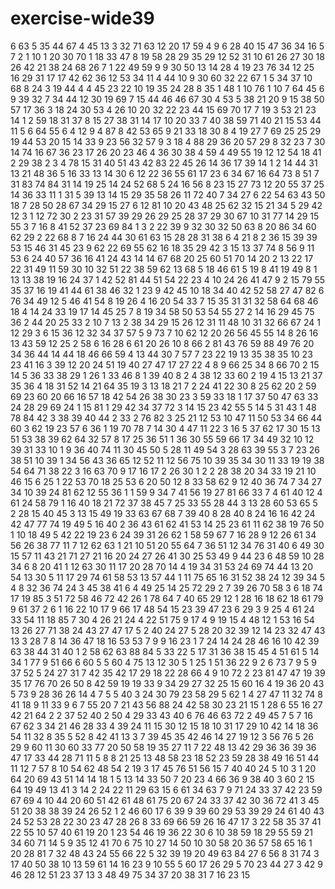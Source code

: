 # exercise-wide39
6
63
5
35
44
67
4
45
13
3
32
71
63
12
20
17
59
4
9
6
28
40
15
47
36
34
16
5
7
2
1
10
1
20
30
70
1
18
33
47
8
19
58
28
29
35
29
12
52
31
10
61
26
27
30
18
26
42
21
38
24
68
26
7
1
22
49
59
9
9
30
50
13
14
28
4
19
23
76
34
12
25
16
29
31
17
17
42
62
36
12
53
34
11
4
44
10
9
30
60
32
22
67
1
5
34
37
10
68
8
24
3
19
44
4
4
45
23
22
10
19
35
24
28
8
35
1
48
1
10
76
1
10
7
64
45
6
9
39
32
7
34
44
12
30
19
69
7
15
44
46
46
67
30
4
53
5
38
21
20
9
15
38
50
57
17
36
3
18
24
30
53
4
26
10
20
32
22
23
44
15
69
70
17
7
19
3
53
21
23
14
1
2
59
18
31
37
8
15
27
38
31
14
17
10
20
33
7
40
38
59
71
40
21
15
53
44
11
5
6
64
55
6
4
12
9
4
87
8
42
53
65
9
21
33
18
30
8
4
19
27
7
69
25
25
29
19
44
53
20
15
14
33
9
23
56
32
57
9
3
18
4
88
29
36
20
57
29
8
32
23
7
30
14
74
16
67
36
23
17
26
20
23
46
4
36
30
38
4
59
4
49
55
19
12
12
54
18
41
2
29
38
2
3
4
78
15
31
40
51
43
42
83
22
45
26
14
36
17
39
14
1
2
14
44
31
13
21
48
36
5
16
33
13
14
30
6
12
22
36
55
61
17
23
6
34
67
16
64
73
8
51
7
31
83
74
84
31
14
19
25
14
24
52
68
5
24
16
56
8
23
15
27
73
12
20
55
37
25
14
36
33
11
1
31
5
39
13
14
15
29
35
58
26
11
72
40
7
34
27
6
22
54
63
43
50
18
7
28
50
28
67
34
29
15
27
6
12
81
10
20
43
48
25
62
32
15
21
34
5
29
42
12
3
1
12
72
30
2
23
31
57
39
29
26
29
25
28
37
29
30
67
10
31
77
14
29
15
55
3
7
16
8
41
52
37
23
69
84
1
3
2
22
39
9
32
30
32
50
63
8
20
86
34
60
62
29
2
22
68
8
7
16
24
44
30
61
63
15
28
28
31
38
6
4
21
8
2
36
15
39
39
53
15
46
31
45
23
9
62
22
69
55
62
16
18
35
29
42
3
15
13
37
74
8
56
9
11
53
6
24
40
57
36
16
41
24
43
14
14
67
68
20
25
60
51
70
14
20
2
13
22
17
22
31
49
11
59
30
10
32
51
22
38
59
62
13
68
5
18
46
61
5
19
8
41
19
49
8
1
13
13
38
19
16
24
37
1
42
52
81
44
51
54
22
23
4
10
24
26
41
47
9
2
15
79
55
35
37
16
19
41
44
61
38
46
32
1
23
9
42
45
10
18
34
40
42
52
58
27
47
82
6
76
34
49
12
5
46
41
54
8
19
26
4
16
20
54
33
7
15
35
31
31
32
58
64
68
46
18
4
14
24
33
19
17
14
45
25
7
8
19
34
58
50
53
54
55
27
2
14
16
29
45
75
36
2
44
20
25
33
2
10
7
13
2
38
34
29
15
26
12
31
11
48
10
31
32
66
67
24
1
12
29
3
6
15
36
12
32
34
37
57
5
9
73
7
10
62
12
20
26
56
45
55
14
8
26
16
13
43
59
12
25
2
58
6
16
28
6
61
20
26
10
8
66
2
81
43
76
59
88
49
76
20
34
36
44
14
44
18
46
66
59
4
13
44
30
7
57
7
23
22
19
13
35
38
35
10
23
23
41
16
3
39
12
20
24
51
19
40
27
47
17
27
22
4
8
9
66
25
34
8
66
70
2
15
14
5
36
33
38
29
1
26
1
33
46
8
1
39
40
8
2
4
38
12
33
60
2
19
4
15
13
21
37
35
36
4
18
31
52
14
21
64
35
19
3
13
18
21
7
2
24
41
22
30
8
25
62
20
2
59
69
23
60
20
66
16
57
18
42
54
26
38
30
23
3
59
33
18
1
17
37
50
47
63
33
24
28
29
69
24
1
15
81
1
29
42
34
37
72
3
14
15
23
42
55
5
14
5
31
43
1
48
78
84
42
3
38
39
40
44
2
33
2
76
82
3
25
21
12
53
10
47
11
50
53
34
66
44
60
3
62
19
23
57
6
36
1
19
70
78
7
14
30
4
47
11
22
3
16
5
37
62
17
30
15
13
51
53
38
39
62
64
32
57
8
17
25
36
51
1
36
30
55
59
66
17
34
49
32
10
12
39
31
33
10
1
9
36
40
74
11
30
45
50
5
28
11
49
54
3
28
63
39
55
3
7
23
26
38
51
10
39
1
34
56
43
36
65
12
52
11
12
56
75
10
39
35
34
30
11
33
19
19
38
54
64
71
38
22
3
16
63
70
9
17
16
17
2
26
30
1
2
2
28
38
20
34
33
19
21
10
46
15
6
25
1
22
53
70
18
25
53
6
20
50
12
8
33
58
62
9
12
40
36
74
7
34
27
34
10
39
24
81
62
12
55
36
1
1
59
9
34
7
41
56
19
27
81
66
33
7
4
61
40
12
4
61
24
58
79
1
16
40
18
21
72
37
38
45
7
25
33
55
28
44
3
13
28
60
53
65
5
2
28
15
40
45
3
13
15
49
19
33
63
67
68
7
39
40
8
28
40
8
24
16
16
42
24
42
47
77
74
19
49
5
16
40
2
36
43
61
62
41
53
14
25
23
61
11
62
38
19
76
50
1
10
18
49
5
42
22
19
23
6
24
39
31
26
62
1
58
59
67
7
16
28
9
12
26
61
34
56
26
38
77
11
7
12
62
63
1
21
10
51
20
55
64
7
36
51
12
34
76
31
40
6
49
30
15
57
11
43
21
71
27
21
16
20
24
27
26
41
30
25
53
49
9
44
23
6
48
59
10
28
34
6
8
20
41
1
12
63
30
11
17
20
28
70
14
4
19
34
31
53
24
69
74
44
13
20
54
13
30
5
11
17
29
74
61
58
53
13
57
44
1
11
75
65
16
31
52
38
24
12
39
34
5
4
8
32
36
74
24
3
45
38
41
6
4
49
25
14
25
72
29
2
7
39
26
70
58
3
6
18
74
17
19
85
3
51
72
58
46
72
42
26
1
78
64
7
40
65
29
12
1
28
16
18
62
18
61
79
9
61
37
2
6
1
16
22
10
17
9
66
17
48
54
15
23
39
47
23
6
29
3
9
25
4
61
24
33
54
11
18
85
7
30
4
26
21
24
4
22
51
75
9
17
4
9
19
15
4
48
12
1
53
16
54
13
26
27
71
38
24
43
27
47
17
5
2
40
24
27
5
28
20
32
39
12
14
23
32
47
43
13
3
28
7
8
14
36
47
18
16
53
53
7
9
9
16
23
1
7
24
14
24
28
46
16
10
42
39
63
38
44
31
40
1
2
58
62
63
88
84
5
33
22
5
17
31
36
38
15
45
4
51
61
5
14
34
1
77
9
51
66
6
60
5
5
60
4
75
13
12
30
5
1
25
1
51
36
22
9
2
6
73
7
9
5
9
37
52
5
24
27
31
7
42
35
42
17
29
18
22
28
66
4
9
10
72
2
23
81
47
47
19
39
35
17
76
70
26
50
8
42
59
19
19
33
9
34
29
27
32
25
15
60
16
4
19
36
20
43
5
73
9
28
36
26
14
4
7
5
5
40
3
24
30
79
23
58
29
5
62
1
4
27
47
11
32
74
8
41
18
9
11
33
9
6
7
55
20
7
21
43
56
88
24
42
58
30
23
21
15
1
28
6
55
16
27
42
21
64
2
2
37
52
40
2
50
4
29
33
43
40
6
76
46
63
72
2
49
45
7
5
7
16
67
62
3
34
21
46
28
33
4
39
24
11
15
30
12
15
18
10
31
17
29
10
42
14
18
36
54
11
32
8
35
5
52
8
42
41
13
3
7
39
45
35
42
46
14
27
19
12
3
56
76
5
26
29
9
60
11
30
60
33
77
20
50
58
19
35
27
11
7
22
48
13
42
29
36
36
39
36
47
17
33
44
28
71
11
5
8
8
21
25
13
48
58
23
18
52
23
59
28
38
49
16
51
44
11
12
7
57
8
10
54
62
48
54
2
19
3
17
45
76
51
56
15
7
40
40
24
5
10
3
1
20
64
20
69
43
51
14
14
18
1
5
13
14
33
50
7
20
23
4
66
36
9
38
40
3
60
2
15
64
19
49
13
41
3
14
2
24
22
11
29
63
15
6
61
34
63
7
9
71
24
33
37
42
23
59
67
69
4
10
44
20
60
51
42
61
48
61
75
20
67
24
33
37
42
30
36
72
41
3
45
51
20
38
38
39
24
26
52
1
2
46
60
17
6
39
9
39
60
29
53
39
29
24
61
40
43
24
52
53
28
22
30
23
47
28
26
8
33
69
66
59
26
16
47
17
3
22
58
35
37
41
22
55
10
57
40
61
19
20
1
23
54
46
19
36
22
30
6
10
38
59
18
29
55
59
21
34
60
71
14
5
9
35
12
41
70
6
75
10
27
14
50
10
30
58
20
36
57
58
65
16
1
20
28
81
7
32
48
43
24
55
66
22
5
32
39
19
20
49
63
84
27
6
56
8
31
74
3
17
40
50
38
10
13
59
61
14
16
23
9
10
55
5
60
17
26
29
5
70
23
44
27
3
42
9
46
28
12
51
23
37
13
3
48
49
75
34
37
20
38
31
7
16
23
15
